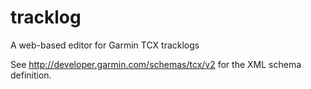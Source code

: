 tracklog
========

A web-based editor for Garmin TCX tracklogs

See http://developer.garmin.com/schemas/tcx/v2 for the XML schema definition.

